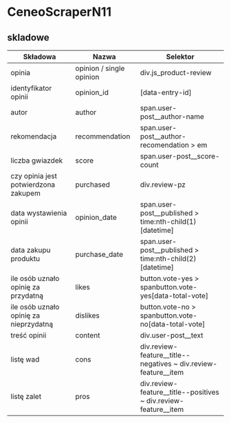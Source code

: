 # CeneoScraperN11
## skladowe
| Składowa | Nazwa | Selektor |
| --- | --- | --- |
| opinia | opinion / single opinion | div.js\_product-review |
| identyfikator opinii | opinion\_id | [data-entry-id] |
| autor | author | span.user-post\_\_author-name |
| rekomendacja | recommendation | span.user-post\_\_author-recomendation \> em |
| liczba gwiazdek | score | span.user-post\_\_score-count |
| czy opinia jest potwierdzona zakupem | purchased | div.review-pz |
| data wystawienia opinii | opinion\_date | span.user-post\_\_published \> time:nth-child(1)[datetime] |
| data zakupu produktu | purchase\_date | span.user-post\_\_published \> time:nth-child(2)[datetime] |
| ile osób uznało opinię za przydatną | likes | button.vote-yes \> spanbutton.vote-yes[data-total-vote] |
| ile osób uznało opinię za nieprzydatną | dislikes | button.vote-no \> spanbutton.vote-no[data-total-vote] |
| treść opinii | content | div.user-post\_\_text |
| listę wad | cons | div.review-feature\_\_title--negatives ~ div.review-feature\_\_item |
| listę zalet | pros | div.review-feature\_\_title--positives ~ div.review-feature\_\_item |
